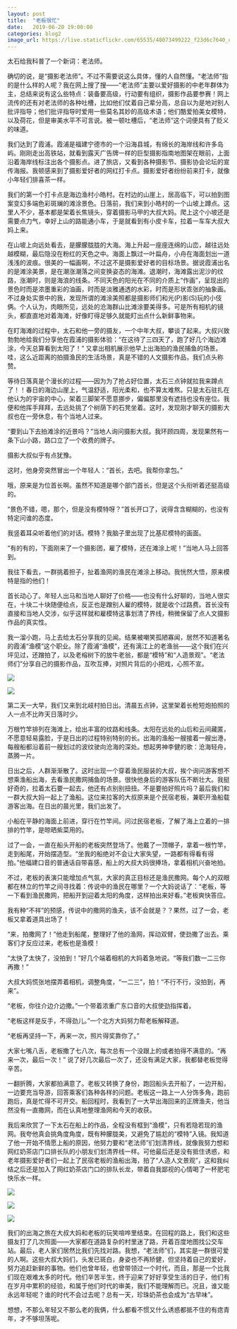 ```yaml
---
layout: post
title:  "老板很忙"
date:   2019-06-20 19:00:00
categories: blog2
image_url: https://live.staticflickr.com/65535/48073499222_f23d6c7640_o.jpg
---
```


太石给我科普了一个新词：老法师。

确切的说，是“摄影老法师”。不过不需要说这么具体，懂的人自然懂。“老法师”指的是什么样的人呢？我在网上搜了搜——“老法师”主要以爱好摄影的中老年群体为主，总结来说有这么些特点：装备要高级，行动要有组织，摄影作品要参赛！网上流传的还有对老法师的各种吐槽，比如他们仗着自己辈分高，总自以为是地对别人批评指导；他们批评指导时爱用一些莫名其妙的高级术语；他们酷爱拍美女模特，以及荷花，但是审美水平不可言说。被一顿吐槽后，“老法师”这个词便具有了贬义的味道。

我们达到了霞浦。霞浦是福建宁德市的一个沿海县城，有绵长的海岸线和许多岛屿。刚刚走出高铁站，就看到露天广告牌一样的巨型摄影指南地图架在眼前，上面沿着海岸线标注出各个摄影点。进了旅店，又看到各种摄影节、摄影协会论坛的宣传海报。我顿感来到了摄影爱好者的网红打卡点。摄影爱好者纷纷前来打卡，就像小年轻们排喜茶一样。

我们的第一个打卡点是海边渔村小皓村。在村边的山崖上，居高临下，可以拍到图案变幻多端色彩斑斓的滩涂景色。日落前，我们来到小皓村的一个山坡上蹲点。这里人不少，基本都是架着长焦镜头，穿着摄影马甲的大叔大妈。爬上这个小坡还是需要点力气，幸好上山的路能通小车，于是就看到有小皮卡车，拉着一车车大叔大妈上来。

在山坡上向远处看去，是朦朦胧胧的大海。海上升起一座座连绵的山峦，越往远处越模糊，最后隐没在粉红的天色之中。海面上飘过一叶扁舟，小舟在海面划出一道浅浅的波痕。很美的一幅画啊，不过这不是摄影爱好者的目标场景。据说霞浦出名的是滩涂美景，是在潮涨潮落之间变换姿态的海滩。退潮时，海滩露出泥沙的纹路，涨潮时，则是海浪的线条。不同天色的阳光在不同的介质上“作画”，呈现出的景色时而是浓墨重彩的油画，时而是淡雅通透的水彩，时而是形状乖张的抽象画。不过身处实景中的我，发现所谓的滩涂美照都是摄影师们和光(P)影(S)玩的小伎俩。个人认为，肉眼所见，远处的沧海群山比滩涂要美得多。可是所有相机的镜头，都直直地对着海滩，好像盯得足够久就能盯出点什么新鲜事物来。

在盯海滩的过程中，太石和他一旁的摄友，一个中年大叔，攀谈了起来。大叔兴致勃勃地给我们分享他在霞浦的摄影体验：“在这待了三四天了，跑了好几个海边滩涂，今天总算看到太阳了！” 又拿出相机展示他早上出海拍的渔民捕鱼的场景。哇，这么近距离的拍摄渔民的生活场景，真是不错的人文摄影作品，我们点头称赞。

等待日落真是个漫长的过程——因为为了抢占好位置，太石三点钟就拉我来蹲点了！！春日的海边山崖上，气温舒适，阳光柔和，也不算太难熬。只是太石驻扎在他认为的宇宙的中心，架着三脚架不愿意挪步，偏偏那里没有遮挡也没有座位。我便和他挥手拜拜，去远处挑了个树荫下的石凳坐着。这时，发现刚才聊天的摄影大叔也在一旁休息，有个当地人过来。

“要到山下去拍滩涂的近景吗？”当地人询问摄影大叔。我环顾四周，发现果然有一条下山小路，路口立了一个收费的牌子。

摄影大叔似乎有点犹豫。

这时，他身旁突然冒出一个年轻人：“首长，去吧。我帮你拿包。”

哦，原来是为位首长啊。虽然不知道是哪个部门首长，但是这个头衔听着还挺高级的。

“景色不错，嗯，那个，但是没有模特呀？”首长开口了，说得含含糊糊的，也没有特定问谁的态度。

我竖着耳朵听着他们的对话。模特？我脑子里出现了比基尼模特的画面。

“有的有的，下面刚来了一个摄影团，雇了模特，还在滩涂上呢！”当地人马上回答到。

我往下看去，一群挑着担子，扯着渔网的渔民在滩涂上移动。我恍然大悟，原来模特是指的他们！

首长动心了。年轻人出马和当地人聊好了价格——也没有什么好聊的，当地人很实在，十块二十块随便给点，反正也是蹭别人雇的模特，就是收个过路费。首长没有直接和当地人交涉，似乎这样就和雇模特这事划清了界线，稍微保留了点人文摄影作品的真实性。

我一溜小跑，马上去给太石分享我的见闻。结果被嘲笑孤陋寡闻，居然不知道著名的霞浦“渔模”这个职业。除了霞浦“渔模”，还有漓江上的老渔翁——这个我们在兴坪见过，还蹭拍了，以及老榕树下的放牛老翁，都是“模特”和“人造景观”。“老法师们”分享自己的摄影作品，互吹互捧，对照片背后的小把戏，心照不宣。

![][image-1]

![][image-2]

第二天一大早，我们又来到北岐村拍日出。清晨五点钟，这里架着长枪短炮拍照的人一点不比昨天日落时少。

万根竹竿排列在海滩上，绘出丰富的纹路和线条。太阳在远处的山后和云间藏匿，不愿意轻易露脸，于是日出的过程特别特别的长。出海的渔船一艘接着一艘出港，每艘船都沿着前一艘划过的波纹驶向沧海的深处。想起男神李健的歌：沧海轻舟，蒸腾一片。

日出之后，人群渐渐散了。这时出现一个穿着渔民服装的大叔，挨个询问游客想不想乘渔船出海，去看渔民撒网捕鱼的场景。很快他身后的游客队伍不断壮大。我挺好奇的，拉着太石要一起去，他还有点别别扭扭。不是要拍好照片吗？最后我们和一群大叔大妈一起上了渔船。这位来拉客的大叔原来是个民宿老板，兼职开渔船载游客出海。在日出的晨光里，我们出发了。

小船在平静的海面上前进，穿行在竹竿间。问过民宿老板，了解了海上立着的一排排的竹竿，是晾晒紫菜用的。

过了一会，一直在船头开船的老板突然登场了。他戴了一顶帽子，拿着一根竹竿，走到船尾，开始摆造型。“坐我的船绝对不会让大家失望，一路都有得看有得拍。”他福建口音的普通话自带喜感，船上的大叔大妈很捧场，拿着相机兴奋地拍。

不过，老板的表演只能增加点气氛，大家的真正目标还是渔民撒网。每个人的双眼都在林立的竹竿之间寻找着：传说中的渔民在哪里？一个大妈说话了：“老板，等一下看到渔民撒网，把船开到迎着太阳的角度，这样拍出来好看。”老板爽快答应。

我有种“不祥”的预感，传说中的撒网的渔夫，该不会就是？？果然，过了一会，老板又拿着道具出场了！

“来，拍撒网了！”他走到船尾，整理好了他的渔网，挥动双臂，使劲撒了出去。乘客们才反应过来，老板也是渔模！

“太快了太快了，没拍到！”好几个端着相机的大妈着急地说。“等我们数一二三你再撒！”

大叔大妈慌张地摆弄着相机，调整角度，“一二三”，拍！“不行不行，没拍到，再来”。

“老板，你往介边介边撒。”一个带着浓重广东口音的大叔使劲指挥着。

“老板这样是反手，不得劲儿。”一个北方大妈努力帮老板解释道。

“老板再坚持一下，再来一次，照片得奖靠你了。”

大家七嘴八舌，老板撒了七八次，每次总有一个没跟上的或者拍得不满意的。“再来一次，最后一次！” 说了好几次最后一次了，还没有满足大家，我都替老板觉得辛苦。

一翻折腾，大家都拍满意了。老板又转换了身份，跑回船头去开船了，一边开船，一边要充当导游，回答乘客们各种各样的问题。老板这一路上一人分饰多角，跑前跑后，真是忙得不可开交。船回程时，我看到了一大早出海回来的正牌渔夫，他当然没有一直撒网，而在认真地整理渔网和今天的收获。

我后来欣赏了一下太石在船上的作品，全程没有框到“渔模”，只有若隐若现的渔网。我夸他真会挑角度角度，既有种朦胧美，又避免了尴尬的“模特”入镜。我知道了他一开始不情愿上船的原因，他努力要和“老法师”们划清界线，就像我努力想和网红奶茶店门口排长队的小朋友们划清界线一样。可他最后还是没有抵住诱惑，和老年摄影爱好者们一起上了民宿老板的渔船出海，拍了“人造人文景观”，这和我纠结之后还是加入了网红奶茶店门口的排队长龙，带着自我鄙视的心情喝了一杯肥宅快乐水一样。

![][image-5]

![][image-3]

![][image-4]

我们的出海之旅在大叔大妈和老板的玩笑喧哗里结束。在回程的路上，我们和这些摄友打了几次照面——大家都在道路复杂的村里迷了路，开着百度地图找公交车站。最后，老人家们居然比我们先找对路。我想，“老法师”们，其实是一群很可爱的人啊。这些大叔大妈们，头发已斑白，身姿也不再矫健，但坚持着自己的爱好，努力追赶新鲜的事物。他们也曾年轻，也曾带领过一个时代，而且，那是一个比我们现在艰难太多的时代。他们辛苦半生，终于迎来了好好享受生活的日子，他们有在岁月中累积的经验，和属于他们时代的审美，我们不能理解而已。况且，谁又能永远年轻呢？谁的时代不会过去呢？总有一天，珍珠奶茶也会成为“古早味”。

想想，不那么年轻又不那么老的我俩，什么都看不惯又什么诱惑都抵不住的有痣青年，才不够坦荡呢。


[image-1]: https://live.staticflickr.com/65535/48073499222_f23d6c7640_o.jpg
[image-2]: https://live.staticflickr.com/65535/48073393841_f96f922b35_o.jpg
[image-3]: https://live.staticflickr.com/65535/48073499277_093391fff7_o.jpg
[image-4]: https://live.staticflickr.com/65535/48073499512_eb598f4872_o.jpg
[image-5]: https://live.staticflickr.com/65535/48073499287_4253a3f608_o.jpg